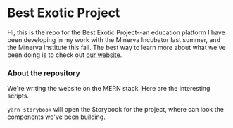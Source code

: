 # Best Exotic Project

Hi, this is the repo for the Best Exotic Project--an education platform I have been developing in my work with the 
Minerva Incubator last summer, and the Minerva Institute this fall. The best way to learn more about what we've been 
doing is to check out [our website](https://best-exotic.github.io/).

### About the repository
We're writing the website on the MERN stack. Here are the interesting scripts.

`yarn storybook` will open the Storybook for the project, where can look the components we've been building.